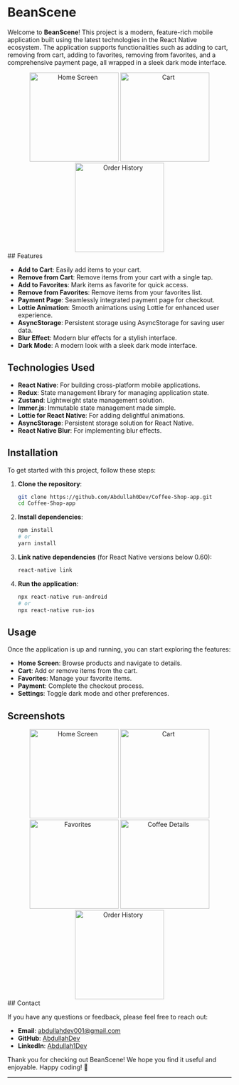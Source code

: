 # BeanScene

Welcome to **BeanScene**! This project is a modern, feature-rich mobile application built using the latest technologies in the React Native ecosystem. The application supports functionalities such as adding to cart, removing from cart, adding to favorites, removing from favorites, and a comprehensive payment page, all wrapped in a sleek dark mode interface.
 <div align="center">
  <img src="https://i.postimg.cc/NFFmB2pP/Home-Screen.png" alt="Home Screen" width="200"/>
  <img src="https://i.postimg.cc/ZK9pQ39W/Cart-Screen.png" alt="Cart" width="200"/>
  <img src="https://i.postimg.cc/xTWMVCHt/Order-History-Screen.png" alt="Order History" width="200"/>
</div>
## Features

- **Add to Cart**: Easily add items to your cart.
- **Remove from Cart**: Remove items from your cart with a single tap.
- **Add to Favorites**: Mark items as favorite for quick access.
- **Remove from Favorites**: Remove items from your favorites list.
- **Payment Page**: Seamlessly integrated payment page for checkout.
- **Lottie Animation**: Smooth animations using Lottie for enhanced user experience.
- **AsyncStorage**: Persistent storage using AsyncStorage for saving user data.
- **Blur Effect**: Modern blur effects for a stylish interface.
- **Dark Mode**: A modern look with a sleek dark mode interface.

## Technologies Used

- **React Native**: For building cross-platform mobile applications.
- **Redux**: State management library for managing application state.
- **Zustand**: Lightweight state management solution.
- **Immer.js**: Immutable state management made simple.
- **Lottie for React Native**: For adding delightful animations.
- **AsyncStorage**: Persistent storage solution for React Native.
- **React Native Blur**: For implementing blur effects.

## Installation

To get started with this project, follow these steps:

1. **Clone the repository**:
   ```bash
   git clone https://github.com/Abdullah0Dev/Coffee-Shop-app.git
   cd Coffee-Shop-app
   ```

2. **Install dependencies**:
   ```bash
   npm install
   # or
   yarn install
   ```

3. **Link native dependencies** (for React Native versions below 0.60):
   ```bash
   react-native link
   ```

4. **Run the application**:
   ```bash
   npx react-native run-android
   # or
   npx react-native run-ios
   ```

## Usage

Once the application is up and running, you can start exploring the features:

- **Home Screen**: Browse products and navigate to details.
- **Cart**: Add or remove items from the cart.
- **Favorites**: Manage your favorite items.
- **Payment**: Complete the checkout process.
- **Settings**: Toggle dark mode and other preferences.
 
## Screenshots

<div align="center">
  <img src="https://i.postimg.cc/NFFmB2pP/Home-Screen.png" alt="Home Screen" width="200"/>
  <img src="https://i.postimg.cc/ZK9pQ39W/Cart-Screen.png" alt="Cart" width="200"/>
  <img src="https://i.postimg.cc/L4Qjvvsd/Favorites-Screen.png" alt="Favorites" width="200"/>
  <img src="https://i.postimg.cc/C52D1M2M/Coffee-Details-Screen.png" alt="Coffee Details" width="200"/>
  <img src="https://i.postimg.cc/xTWMVCHt/Order-History-Screen.png" alt="Order History" width="200"/>
</div>
## Contact

If you have any questions or feedback, please feel free to reach out:

- **Email**: abdullahdev001@gmail.com
- **GitHub**: [AbdullahDev](https://github.com/Abdullah0Dev)
- **LinkedIn**: [Abdullah1Dev](https://www.linkedin.com/in/abdullah1dev/)

Thank you for checking out BeanScene! We hope you find it useful and enjoyable. Happy coding! 🚀

---
 
